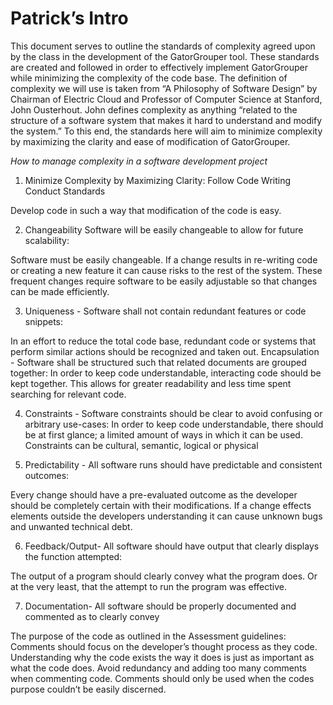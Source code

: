 # Patrick’s Intro

This document serves to outline the standards of complexity agreed upon by the class in the
development of the GatorGrouper tool. These standards are created and followed in order to
effectively implement GatorGrouper while minimizing the complexity of the code base. The
definition of complexity we will use is taken from “A Philosophy of Software Design” by
Chairman of Electric Cloud and Professor of Computer Science at Stanford, John Ousterhout.
John defines complexity as anything “related to the structure of a software system that makes
it hard to understand and modify the system.” To this end, the standards here will aim to
minimize complexity by maximizing the clarity and ease of modification of GatorGrouper.


*How to manage complexity in a software development project*

1. Minimize Complexity by Maximizing Clarity: Follow Code Writing Conduct Standards

Develop code in such a way that modification of the code is easy.

2. Changeability Software will be easily changeable to allow for future scalability:

Software must be easily changeable. If a change results in re-writing code or creating a new
feature it can cause risks to the rest of the system. These frequent changes require software
to be easily adjustable so that changes can be made efficiently.

3. Uniqueness - Software shall not contain redundant features or code snippets:

In an effort to reduce the total code base, redundant code or systems that perform similar
actions should be recognized and taken out.
Encapsulation - Software shall be structured such that related documents are grouped together:
In order to keep code understandable, interacting code should be kept together. This allows
for greater readability and less time spent searching for relevant code.

4. Constraints - Software constraints should be clear to avoid confusing or arbitrary use-cases:
In order to keep code understandable, there should be at first glance; a limited amount of
ways in which it can be used. Constraints can be cultural, semantic, logical or physical

5. Predictability - All software runs should have predictable and consistent outcomes:

Every change should have a pre-evaluated outcome as the developer should be completely
certain with their modifications. If a change effects elements outside the developers
understanding it can cause unknown bugs and unwanted technical debt.

6. Feedback/Output- All software should have output that clearly displays the function attempted:

The output of a program should clearly convey what the program does. Or at the very least,
that the attempt to run the program was effective.

7. Documentation- All software should be properly documented and commented as to clearly convey

The purpose of the code as outlined in the Assessment guidelines:
Comments should focus on the developer’s thought process as they code. Understanding why the
code exists the way it does is just as important as what the code does.
Avoid redundancy and adding too many comments when commenting code. Comments should only be
used when the codes purpose couldn’t be easily discerned.
